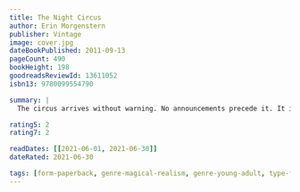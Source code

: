 ```yaml
---
title: The Night Circus
author: Erin Morgenstern
publisher: Vintage
image: cover.jpg
dateBookPublished: 2011-09-13
pageCount: 490
bookHeight: 198
goodreadsReviewId: 13611052
isbn13: 9780099554790

summary: |
  The circus arrives without warning. No announcements precede it. It is simply there, when yesterday it was not. Within the black-and-white striped canvas tents is an utterly unique experience full of breathtaking amazements. It is called Le Cirque des Rêves, and it is only open at night. But behind the scenes, a fierce competition is underway—a duel between two young magicians, Celia and Marco, who have been trained since childhood expressly for this purpose by their mercurial instructors. Unbeknownst to them, this is a game in which only one can be left standing, and the circus is but the stage for a remarkable battle of imagination and will. Despite themselves, however, Celia and Marco tumble headfirst into love—a deep, magical love that makes the lights flicker and the room grow warm whenever they so much as brush hands.

rating5: 2
rating7: 2

readDates: [[2021-06-01, 2021-06-30]]
dateRated: 2021-06-30

tags: [form-paperback, genre-magical-realism, genre-young-adult, type-fiction]
---
```

